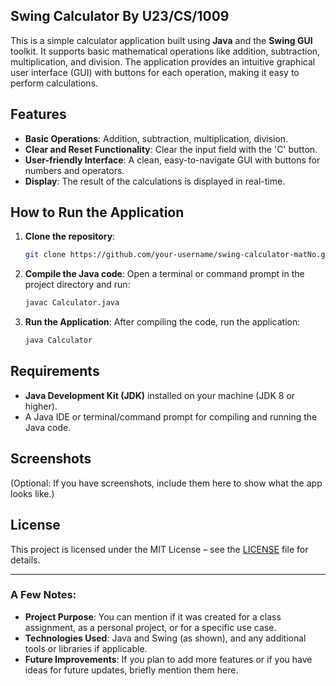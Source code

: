 ## Swing Calculator By U23/CS/1009

This is a simple calculator application built using **Java** and the **Swing GUI** toolkit. It supports basic mathematical operations like addition, subtraction, multiplication, and division. The application provides an intuitive graphical user interface (GUI) with buttons for each operation, making it easy to perform calculations.

## Features

- **Basic Operations**: Addition, subtraction, multiplication, division.
- **Clear and Reset Functionality**: Clear the input field with the 'C' button.
- **User-friendly Interface**: A clean, easy-to-navigate GUI with buttons for numbers and operators.
- **Display**: The result of the calculations is displayed in real-time.

## How to Run the Application

1. **Clone the repository**:
   ```bash
   git clone https://github.com/your-username/swing-calculator-matNo.git
   ```
   
2. **Compile the Java code**:
   Open a terminal or command prompt in the project directory and run:
   ```bash
   javac Calculator.java
   ```

3. **Run the Application**:
   After compiling the code, run the application:
   ```bash
   java Calculator
   ```

## Requirements

- **Java Development Kit (JDK)** installed on your machine (JDK 8 or higher).
- A Java IDE or terminal/command prompt for compiling and running the Java code.

## Screenshots

(Optional: If you have screenshots, include them here to show what the app looks like.)

## License

This project is licensed under the MIT License – see the [LICENSE](LICENSE) file for details.

---

### A Few Notes:
- **Project Purpose**: You can mention if it was created for a class assignment, as a personal project, or for a specific use case.
- **Technologies Used**: Java and Swing (as shown), and any additional tools or libraries if applicable.
- **Future Improvements**: If you plan to add more features or if you have ideas for future updates, briefly mention them here.


